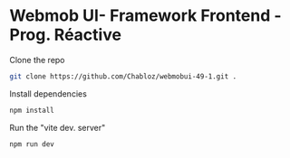 # Webmob UI- Framework Frontend - Prog. Réactive

Clone the repo

```sh
git clone https://github.com/Chabloz/webmobui-49-1.git .
```

Install dependencies

```sh
npm install
```

Run the "vite dev. server"

```sh
npm run dev
```